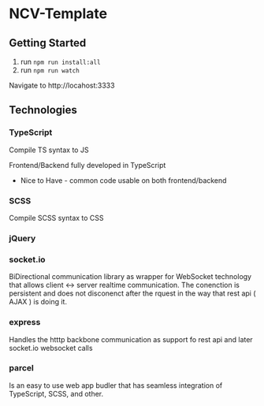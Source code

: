 # NCV-Template

## Getting Started

1. run `npm run install:all`
2. run `npm run watch`

Navigate to http://locahost:3333

## Technologies

### TypeScript

Compile TS syntax to JS

Frontend/Backend fully developed in TypeScript

-   Nice to Have - common code usable on both frontend/backend

### SCSS

Compile SCSS syntax to CSS

### jQuery

### socket.io

BiDirectional communication library as wrapper for WebSocket technology that allows client <-> server realtime communication.
The conenction is persistent and does not disconenct after the rquest in the way that rest api ( AJAX ) is doing it.

### express

Handles the htttp backbone communication as support fo rest api and later socket.io websocket calls

### parcel

Is an easy to use web app budler that has seamless integration of TypeScript, SCSS, and other.
